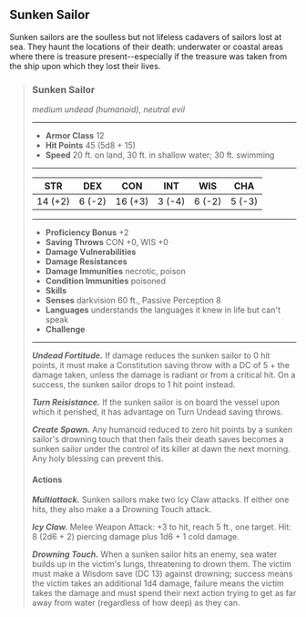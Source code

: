 ## Sunken Sailor
Sunken sailors are the soulless but not lifeless cadavers of sailors lost at sea. They haunt the locations of their death: underwater or coastal areas where there is treasure present--especially if the treasure was taken from the ship upon which they lost their lives.

>### Sunken Sailor
>*medium undead (humanoid), neutral evil*
>___
>- **Armor Class** 12
>- **Hit Points** 45 (5d8 + 15)
>- **Speed** 20 ft. on land, 30 ft. in shallow water; 30 ft. swimming
>___
>|**STR**|**DEX**|**CON**|**INT**|**WIS**|**CHA**|
>|:---:|:---:|:---:|:---:|:---:|:---:|
>|14 (+2)| 6 (-2)|16 (+3)|3 (-4)|6 (-2)|5 (-3)|
>
>___
>- **Proficiency Bonus** +2
>- **Saving Throws** CON +0, WIS +0
>- **Damage Vulnerabilities** 
>- **Damage Resistances** 
>- **Damage Immunities** necrotic, poison
>- **Condition Immunities** poisoned
>- **Skills** 
>- **Senses** darkvision 60 ft., Passive Perception 8
>- **Languages** understands the languages it knew in life but can't speak
>- **Challenge** 
>___
>***Undead Fortitude.*** If damage reduces the sunken sailor to 0 hit points, it must make a Constitution saving throw with a DC of 5 + the damage taken, unless the damage is radiant or from a critical hit. On a success, the sunken sailor drops to 1 hit point instead.
>
>***Turn Reisistance.*** If the sunken sailor is on board the vessel upon which it perished, it has advantage on Turn Undead saving throws.
>
>***Create Spawn.*** Any humanoid reduced to zero hit points by a sunken sailor's drowning touch that then fails their death saves becomes a sunken sailor under the control of its killer at dawn the next morning. Any holy blessing can prevent this.
>
>#### Actions
>***Multiattack.*** Sunken sailors make two Icy Claw attacks. If either one hits, they also make a a Drowning Touch attack.
>
>***Icy Claw.*** Melee Weapon Attack: +3 to hit, reach 5 ft., one target. Hit: 8 (2d6 + 2) piercing damage plus 1d6 + 1 cold damage.
>
>***Drowning Touch.*** When a sunken sailor hits an enemy, sea water builds up in the victim's lungs, threatening to drown them. The victim must make a Wisdom save (DC 13) against drowning; success means the victim takes an additional 1d4 damage, failure means the victim takes the damage and must spend their next action trying to get as far away from water (regardless of how deep) as they can.
